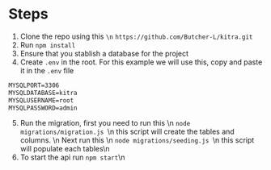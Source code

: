 # Steps

1. Clone the repo using this `\n`
```https://github.com/Butcher-L/kitra.git```
2. Run ```npm install```
3. Ensure that you stablish a database for the project
4. Create ```.env``` in the root.
   For this example we will use this, copy and paste it in the ```.env``` file
```MYSQLHOST=127.0.0.1
MYSQLPORT=3306
MYSQLDATABASE=kitra
MYSQLUSERNAME=root
MYSQLPASSWORD=admin
```
5. Run the migration, first you need to run this \n
```node migrations/migration.js ```\n
   this script will create the tables and columns. \n
   Next run this \n
```node migrations/seeding.js ```\n
   this script will populate each tables\n
6. To start the api run ```npm start```\n


